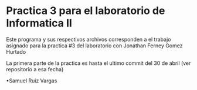 # Practica 3 para el laboratorio de Informatica II

Este programa y sus respectivos archivos corresponden a el trabajo asignado para la practica #3 del laboratorio con Jonathan Ferney Gomez Hurtado

La primera parte de la practica es hasta el ultimo commit del 30 de abril (ver repositorio a esa fecha)

•Samuel Ruiz Vargas

